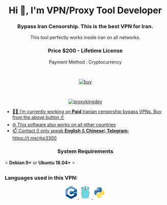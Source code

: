 <h1 align="center">Hi 👋, I'm VPN/Proxy Tool Developer</h1>

<h3 align="center">Bypass Iran Censorship. This is the best VPN for Iran.</h3>
<p align="center">This tool perfectly works inside iran on all networks. </p>
<h3 align="center">Price $200 - Lifetime License</h3>
<p align="center">Payment Method : Cryptocurrency</p>
<br>
<p align="center"> <a href="https://commerce.coinbase.com/checkout/81d45993-e208-49f1-a50c-f2a52089afe0" target="_blank" rel="noreferrer"> <img src="https://img.shields.io/badge/Buy%20Now-brightgreen?style=for-the-badge&logoColor=white&logo=DocuSign" alt="buy" height="40" /> </p>

</br>
<p align="center"> <img src="https://komarev.com/ghpvc/?username=proxykingdev&label=User%20count&color=0e75b6&style=flat" alt="proxykingdev" /> </p>

- 👨‍💻 I’m currently working on **Paid** Iranian censorship bypass VPNs. Buy from the above button ☝️
- 🌐 This software also works on all other countries 
- 📫 Contact (I only speak **English** & **Chinese**) **Telegram:** https://t.me/rkp3300


<h3 align="center">System Requirements</h3>

 ⭐ **Debian 9+** or **Ubuntu 18.04+** ⭐

<h3 align="left">Languages used in this VPN:</h3>

<p align="center"> <a href="https://www.w3schools.com/cpp/" target="_blank" rel="noreferrer"> <img src="https://raw.githubusercontent.com/devicons/devicon/master/icons/cplusplus/cplusplus-original.svg" alt="cplusplus" width="40" height="40"/> </a> <a href="https://golang.org" target="_blank" rel="noreferrer"> <img src="https://raw.githubusercontent.com/devicons/devicon/master/icons/go/go-original.svg" alt="go" width="40" height="40"/></a><a href="https://www.python.org" target="_blank" rel="noreferrer"> <img src="https://raw.githubusercontent.com/devicons/devicon/master/icons/python/python-original.svg" alt="python" width="40" height="40"/> </a> </p>


